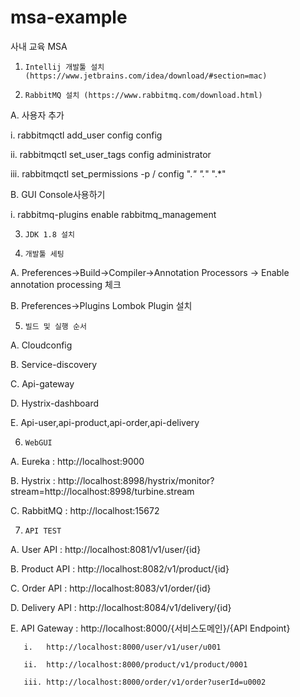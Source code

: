 # msa-example
사내 교육 MSA


1.     Intellij 개발툴 설치 (https://www.jetbrains.com/idea/download/#section=mac)

2.     RabbitMQ 설치 (https://www.rabbitmq.com/download.html)

A.     사용자 추가

  i.         rabbitmqctl add_user config config
  
  ii.        rabbitmqctl set_user_tags config administrator
  
  iii.       rabbitmqctl set_permissions -p / config ".*" ".*" ".*"

B.      GUI Console사용하기

  i.         rabbitmq-plugins enable rabbitmq_management

3.     JDK 1.8 설치

4.     개발툴 세팅

A.     Preferences->Build->Compiler->Annotation Processors -> Enable annotation processing 체크

B.      Preferences->Plugins Lombok Plugin 설치

5.     빌드 및 실행 순서

A.     Cloudconfig

B.      Service-discovery

C.      Api-gateway

D.     Hystrix-dashboard

E.      Api-user,api-product,api-order,api-delivery

6.     WebGUI

A.     Eureka : http://localhost:9000

B.      Hystrix : http://localhost:8998/hystrix/monitor?stream=http://localhost:8998/turbine.stream

C.      RabbitMQ : http://localhost:15672

7.     API TEST

A.     User API : http://localhost:8081/v1/user/{id}

B.      Product API : http://localhost:8082/v1/product/{id}

C.      Order API : http://localhost:8083/v1/order/{id}

D.     Delivery API : http://localhost:8084/v1/delivery/{id}

E.      API Gateway : http://localhost:8000/{서비스도메인}/{API Endpoint}

       i.   http://localhost:8000/user/v1/user/u001

       ii.  http://localhost:8000/product/v1/product/0001

       iii. http://localhost:8000/order/v1/order?userId=u0002
